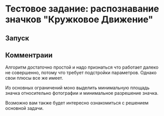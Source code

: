 # Тестовое задание: распознавание значков "Кружковое Движение"

## Запуск


## Комментраии
Алгоритм достаточно простой и надо признаться что работает далеко не совершенно, потому что требует подстройки параметров. Однако свои плюсы все же имеет.

Из основных ограничений моно выделить минимальную площадь значка относительно фотографии и минимальное разрешение значка.

Возможно вам также будет интересно ознакомиться с решением основной задачи.
